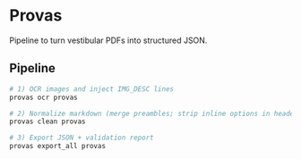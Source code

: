 # Provas

Pipeline to turn vestibular PDFs into structured JSON.

## Pipeline

```bash
# 1) OCR images and inject IMG_DESC lines
provas ocr provas

# 2) Normalize markdown (merge preambles; strip inline options in headers)
provas clean provas

# 3) Export JSON + validation report
provas export_all provas
